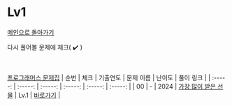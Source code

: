 # Lv1

[메인으로 돌아가기](https://github.com/dmswldk28/programmers/kakao)

다시 풀어볼 문제에 체크( :heavy_check_mark: )

<br>


[프로그래머스 문제집](https://school.programmers.co.kr/learn/challenges?order=acceptance_desc&levels=1&languages=java)
|          순번          |        체크         |        기출연도         |        문제 이름         |         난이도          |        풀이 링크         |
| :-----: | :-----: | :-----: | :-----: | :-----: | :-----: |
| 00 |  -  | 2024 | <a href="https://school.programmers.co.kr/learn/courses/30/lessons/258712?language=java" target="_blank">가장 많이 받은 선물</a> | Lv.1 | <a href="./../lv1/kakao_2024_present.java">바로가기</a> |